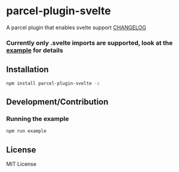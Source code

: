 # parcel-plugin-svelte
A parcel plugin that enables svelte support [CHANGELOG](https://github.com/DeMoorJasper/parcel-plugin-svelte/blob/master/CHANGELOG.md)

### Currently only .svelte imports are supported, look at the [example](https://github.com/DeMoorJasper/parcel-plugin-svelte/tree/master/example) for details

## Installation
```bash
npm install parcel-plugin-svelte -s
```

## Development/Contribution
### Running the example
```bash
npm run example
```

## License
MIT License
